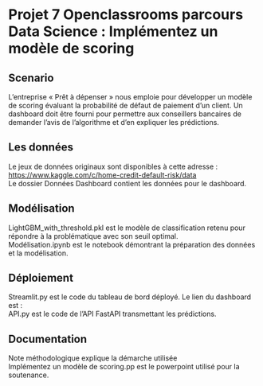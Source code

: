 # Projet 7 Openclassrooms parcours Data Science : Implémentez un modèle de scoring
## Scenario 
L’entreprise « Prêt à dépenser » nous emploie pour développer un modèle de scoring évaluant la probabilité de défaut de paiement d’un client. Un dashboard doit être fourni pour permettre aux conseillers bancaires de demander l’avis de l’algorithme et d’en expliquer les prédictions.

## Les données
Le jeux de données originaux sont disponibles à cette adresse : https://www.kaggle.com/c/home-credit-default-risk/data   
Le dossier Données Dashboard contient les données pour le dashboard.

## Modélisation
LightGBM_with_threshold.pkl est le modèle de classification retenu pour répondre à la problématique avec son seuil optimal.  
Modélisation.ipynb est le notebook démontrant la préparation des données et la modélisation.

## Déploiement
Streamlit.py est le code du tableau de bord déployé. Le lien du dashboard est :  
API.py est le code de l’API FastAPI transmettant les prédictions.

## Documentation
Note méthodologique explique la démarche utilisée  
Implémentez un modèle de scoring.pp est le powerpoint utilisé pour la soutenance.
